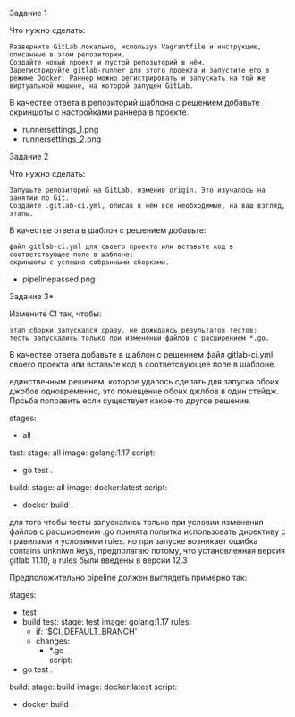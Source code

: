 Задание 1

Что нужно сделать:

    Разверните GitLab локально, используя Vagrantfile и инструкцию, описанные в этом репозитории.
    Создайте новый проект и пустой репозиторий в нём.
    Зарегистрируйте gitlab-runner для этого проекта и запустите его в режиме Docker. Раннер можно регистрировать и запускать на той же виртуальной машине, на которой запущен GitLab.

В качестве ответа в репозиторий шаблона с решением добавьте скриншоты с настройками раннера в проекте.

- runnersettings_1.png
- runnersettings_2.png


Задание 2

Что нужно сделать:

    Запушьте репозиторий на GitLab, изменив origin. Это изучалось на занятии по Git.
    Создайте .gitlab-ci.yml, описав в нём все необходимые, на ваш взгляд, этапы.

В качестве ответа в шаблон с решением добавьте:

    файл gitlab-ci.yml для своего проекта или вставьте код в соответствующее поле в шаблоне;
    скриншоты с успешно собранными сборками.

- pipelinepassed.png


Задание 3*

Измените CI так, чтобы:

    этап сборки запускался сразу, не дожидаясь результатов тестов;
    тесты запускались только при изменении файлов с расширением *.go.

В качестве ответа добавьте в шаблон с решением файл gitlab-ci.yml своего проекта или вставьте код в соответсвующее поле в шаблоне.

единственным решенем, которое удалось сделать для запуска обоих джобов одновременно, это помещение обоих джлбов в один стейдж. Прсьба поправить если существует какое-то другое решение.

stages:
  - all

test:
  stage: all
  image: golang:1.17
  script: 
   - go test .

build:
  stage: all
  image: docker:latest
  script:
   - docker build .

для того чтобы тесты запускались только при условии изменения файлов с расширенеим .go принята попытка использовать директиву с правилами и условиями rules.
но при запуске возникает ошибка contains unkniwn keys, предполагаю потому, что установленная версия gitlab 11.10, а rules были введены в версии 12.3

Предположительно pipeline должен выглядеть примерно так:

stages:
  - test 
  - build
test:
  stage: test 
  image: golang:1.17
  rules: 
    - if: '$CI_DEFAULT_BRANCH'
    - changes:
        - *.go   
  script:
   - go test .

build:
  stage: build 
  image: docker:latest
  script:
   - docker build .



